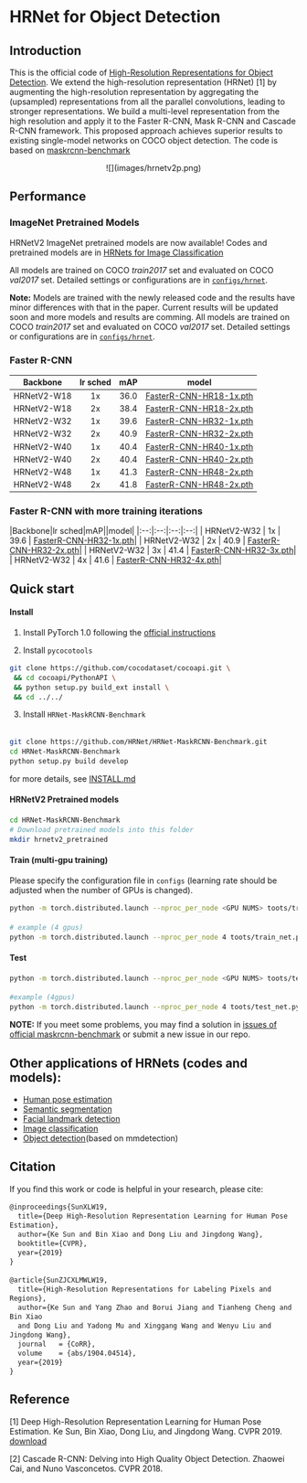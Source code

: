 # HRNet for Object Detection


## Introduction
This is the official code of [High-Resolution Representations for Object Detection](https://arxiv.org/pdf/1904.04514.pdf). We extend the high-resolution representation (HRNet) [1] by augmenting the high-resolution representation by aggregating the (upsampled) representations from all the parallel convolutions, leading to stronger representations. We build a multi-level representation from the high resolution and apply it to the Faster R-CNN, Mask R-CNN and Cascade R-CNN framework. This proposed approach achieves superior results to existing single-model networks on COCO object detection. The code is based on [maskrcnn-benchmark](https://github.com/facebookresearch/maskrcnn-benchmark)

<div align=center>
![](images/hrnetv2p.png)
</div>


## Performance

### ImageNet Pretrained Models
HRNetV2 ImageNet pretrained models are now available! Codes and pretrained models are in [HRNets for Image Classification](https://github.com/HRNet/HRNet-Image-Classification)

All models are trained on COCO *train2017* set and evaluated on COCO *val2017* set. Detailed settings or configurations are in [`configs/hrnet`](configs/hrnet).

**Note:** Models are trained with the newly released code and the results have minor differences with that in the paper. 
Current results will be updated soon and more models and results are comming.
All models are trained on COCO *train2017* set and evaluated on COCO *val2017* set. Detailed settings or configurations are in [`configs/hrnet`](configs/hrnet).


### Faster R-CNN

|Backbone|lr sched|mAP|model|
|:--:|:--:|:--:|:--:|
| HRNetV2-W18 | 1x | 36.0 | [FasterR-CNN-HR18-1x.pth](https://1drv.ms/u/s!AjfnYvdHLH5Tb3LeGHSr0sODD1w)|
| HRNetV2-W18 | 2x | 38.4 | [FasterR-CNN-HR18-2x.pth](https://1drv.ms/u/s!AjfnYvdHLH5TcO7N8YfGvZ0Ml0Q)|
| HRNetV2-W32 | 1x | 39.6 | [FasterR-CNN-HR32-1x.pth](https://1drv.ms/u/s!AjfnYvdHLH5TchNk9JT8VlWkYcI)|
| HRNetV2-W32 | 2x | 40.9 | [FasterR-CNN-HR32-2x.pth](https://1drv.ms/u/s!AjfnYvdHLH5TbBZscXZo3DKSU74)|
| HRNetV2-W40 | 1x | 40.4 | [FasterR-CNN-HR40-1x.pth](https://1drv.ms/u/s!AjfnYvdHLH5Tcfwfqrg_9Y8dbPM)|
| HRNetV2-W40 | 2x | 40.4 | [FasterR-CNN-HR40-2x.pth](https://1drv.ms/u/s!AjfnYvdHLH5Tc4wM4S6SCZMbI8I)|
| HRNetV2-W48 | 1x | 41.3 | [FasterR-CNN-HR48-2x.pth](https://1drv.ms/u/s!AjfnYvdHLH5TbV9Wna7hJMI1Y8Q)|
| HRNetV2-W48 | 2x | 41.8 | [FasterR-CNN-HR48-2x.pth](https://1drv.ms/u/s!AjfnYvdHLH5TbpnJXuD_3jL-wsc)|


### Faster R-CNN with more training iterations

|Backbone|lr sched|mAP||model|
|:--:|:--:|:--:|:--:|
| HRNetV2-W32 | 1x | 39.6 | [FasterR-CNN-HR32-1x.pth](https://1drv.ms/u/s!AjfnYvdHLH5TchNk9JT8VlWkYcI)|
| HRNetV2-W32 | 2x | 40.9 | [FasterR-CNN-HR32-2x.pth](https://1drv.ms/u/s!AjfnYvdHLH5TbBZscXZo3DKSU74)|
| HRNetV2-W32 | 3x | 41.4 | [FasterR-CNN-HR32-3x.pth](https://1drv.ms/u/s!AjfnYvdHLH5TeLUahrIPnA60fr8)|
| HRNetV2-W32 | 4x | 41.6 | [FasterR-CNN-HR32-4x.pth](https://1drv.ms/u/s!AjfnYvdHLH5TeLUahrIPnA60fr8)|

## Quick start

#### Install

1. Install PyTorch 1.0 following the [official instructions](https://pytorch.org/)

2. Install `pycocotools`
````bash
git clone https://github.com/cocodataset/cocoapi.git \
 && cd cocoapi/PythonAPI \
 && python setup.py build_ext install \
 && cd ../../
````
3. Install `HRNet-MaskRCNN-Benchmark`

````bash

git clone https://github.com/HRNet/HRNet-MaskRCNN-Benchmark.git
cd HRNet-MaskRCNN-Benchmark
python setup.py build develop
````

for more details, see [INSTALL.md](INSTALL.md)


#### HRNetV2 Pretrained models

```bash
cd HRNet-MaskRCNN-Benchmark
# Download pretrained models into this folder
mkdir hrnetv2_pretrained
```

#### Train (multi-gpu training)
Please specify the configuration file in `configs` (learning rate should be adjusted when the number of GPUs is changed).
````bash
python -m torch.distributed.launch --nproc_per_node <GPU NUMS> toots/train_net.py --config-file <CONFIG FILE>

# example (4 gpus)
python -m torch.distributed.launch --nproc_per_node 4 toots/train_net.py --config-file configs/hrnet/e2e_faster_rcnn_hrnet_w18_1x.yaml

````

#### Test

````bash
python -m torch.distributed.launch --nproc_per_node <GPU NUMS> toots/test_net.py --config-file <CONFIG-FILE> MODEL.WEIGHT <WEIGHT>

#example (4gpus)
python -m torch.distributed.launch --nproc_per_node 4 toots/test_net.py --config-file configs/hrnet/e2e_faster_rcnn_hrnet_w18_1x.yaml MODEL.WEIGHT FasterR-CNN-HR18-1x.pth

````

**NOTE:** If you meet some problems, you may find a solution in [issues of official maskrcnn-benchmark](https://github.com/facebookresearch/maskrcnn-benchmark/issues) 
 or submit a new issue in our repo.

## Other applications of HRNets (codes and models):
* [Human pose estimation](https://github.com/leoxiaobin/deep-high-resolution-net.pytorch)
* [Semantic segmentation](https://github.com/HRNet/HRNet-Semantic-Segmentation)
* [Facial landmark detection](https://github.com/HRNet/HRNet-Facial-Landmark-Detection)
* [Image classification](https://github.com/HRNet/HRNet-Image-Classification)
* [Object detection](https://github.com/HRNet/HRNet-Object-Detection)(based on mmdetection)

## Citation
If you find this work or code is helpful in your research, please cite:
````
@inproceedings{SunXLW19,
  title={Deep High-Resolution Representation Learning for Human Pose Estimation},
  author={Ke Sun and Bin Xiao and Dong Liu and Jingdong Wang},
  booktitle={CVPR},
  year={2019}
}

@article{SunZJCXLMWLW19,
  title={High-Resolution Representations for Labeling Pixels and Regions},
  author={Ke Sun and Yang Zhao and Borui Jiang and Tianheng Cheng and Bin Xiao 
  and Dong Liu and Yadong Mu and Xinggang Wang and Wenyu Liu and Jingdong Wang},
  journal   = {CoRR},
  volume    = {abs/1904.04514},
  year={2019}
}
````

## Reference

[1] Deep High-Resolution Representation Learning for Human Pose Estimation. Ke Sun, Bin Xiao, Dong Liu, and Jingdong Wang. CVPR 2019. [download](https://arxiv.org/pdf/1902.09212.pdf)

[2] Cascade R-CNN: Delving into High Quality Object Detection. Zhaowei Cai, and Nuno Vasconcetos. CVPR 2018.
